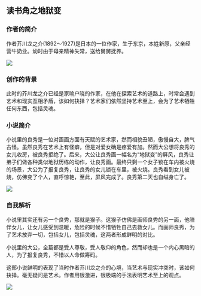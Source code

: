 ## 读书角之地狱变

### 作者的简介

作者芥川龙之介(1892～1927)是日本的一位作家，生于东京，本姓新原，父亲经营牛奶业。幼时由于母亲精神失常，送给舅舅抚养。

![](https://p6-juejin.byteimg.com/tos-cn-i-k3u1fbpfcp/8d9313051a9645708f4cb99465a7ed54~tplv-k3u1fbpfcp-watermark.image)

### 创作的背景

此时的芥川龙之介已经是家喻户晓的作家，在他在探索艺术的道路上，时常会遇到艺术和现实互相矛盾，该如何抉择？艺术家们依然坚持艺术至上，会为了艺术牺牲任何东西，包括灵魂。

### 小说简介

小说里的良秀是一位对画画方面有天赋的艺术家，然而相貌丑陋，傲慢自大，脾气古怪。虽然良秀在艺术上有怪癖，但是对爱女确是疼爱有加。然而大公想将良秀的女儿收房，被良秀拒绝了。后来，大公让良秀画一幅名为“地狱变”的屏风，良秀让弟子们做各种类似地狱历练的动作，让良秀画。最终只剩一个女子锁在车内被火烧的场景，大公为了报复良秀，让良秀的女儿锁在车里，被火烧。良秀看到女儿被烧，仿佛变了个人，直呼惊艳，至此，屏风完成了。良秀第二天也自缢身亡了。

![](https://p9-juejin.byteimg.com/tos-cn-i-k3u1fbpfcp/222c9475bfc04eec9bd9b14d5d40a484~tplv-k3u1fbpfcp-watermark.image)

### 自我解析

小说里其实还有另一个良秀，那就是猴子。这猴子仿佛是画师良秀的另一面，他陪伴女儿，让女儿感受到温暖，危险的时候不惜牺牲自己去救女儿。而画师良秀，为了艺术放弃一切，包括女儿，包括灵魂，这两者形成鲜明的对比。

小说里的大公，全篇都是受人尊敬，受人敬仰的角色，然而却也是一个内心黑暗的人，为了报复良秀，不惜以人命做筹码。

这部小说鲜明的表现了当时作者芥川龙之介的心境，当艺术与现实冲突时，该如何抉择。毫无疑问是艺术。作者用很激进，很极端的手法表明艺术至上的观点。


![](https://p6-juejin.byteimg.com/tos-cn-i-k3u1fbpfcp/a4cf204490364a1d96345e4c18cc875f~tplv-k3u1fbpfcp-watermark.image)